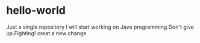 # hello-world
Just a single repository
I will start working on Java programming.Don't give up.Fighting!
creat a new change
